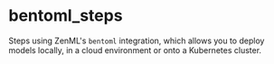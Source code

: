 # bentoml_steps
Steps using ZenML's `bentoml` integration, which allows you to deploy models locally, in a cloud environment or onto a Kubernetes cluster.
